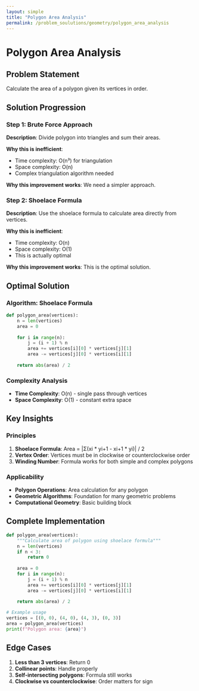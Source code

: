 ```yaml
---
layout: simple
title: "Polygon Area Analysis"
permalink: /problem_soulutions/geometry/polygon_area_analysis
---
```



# Polygon Area Analysis

## Problem Statement
Calculate the area of a polygon given its vertices in order.

## Solution Progression

### Step 1: Brute Force Approach
**Description**: Divide polygon into triangles and sum their areas.

**Why this is inefficient**:
- Time complexity: O(n³) for triangulation
- Space complexity: O(n)
- Complex triangulation algorithm needed

**Why this improvement works**: We need a simpler approach.

### Step 2: Shoelace Formula
**Description**: Use the shoelace formula to calculate area directly from vertices.

**Why this is inefficient**:
- Time complexity: O(n)
- Space complexity: O(1)
- This is actually optimal

**Why this improvement works**: This is the optimal solution.

## Optimal Solution

### Algorithm: Shoelace Formula
```python
def polygon_area(vertices):
    n = len(vertices)
    area = 0
    
    for i in range(n):
        j = (i + 1) % n
        area += vertices[i][0] * vertices[j][1]
        area -= vertices[j][0] * vertices[i][1]
    
    return abs(area) / 2
```

### Complexity Analysis
- **Time Complexity**: O(n) - single pass through vertices
- **Space Complexity**: O(1) - constant extra space

## Key Insights

### Principles
1. **Shoelace Formula**: Area = |Σ(xi * yi+1 - xi+1 * yi)| / 2
2. **Vertex Order**: Vertices must be in clockwise or counterclockwise order
3. **Winding Number**: Formula works for both simple and complex polygons

### Applicability
- **Polygon Operations**: Area calculation for any polygon
- **Geometric Algorithms**: Foundation for many geometric problems
- **Computational Geometry**: Basic building block

## Complete Implementation

```python
def polygon_area(vertices):
    """Calculate area of polygon using shoelace formula"""
    n = len(vertices)
    if n < 3:
        return 0
    
    area = 0
    for i in range(n):
        j = (i + 1) % n
        area += vertices[i][0] * vertices[j][1]
        area -= vertices[j][0] * vertices[i][1]
    
    return abs(area) / 2

# Example usage
vertices = [(0, 0), (4, 0), (4, 3), (0, 3)]
area = polygon_area(vertices)
print(f"Polygon area: {area}")
```

## Edge Cases
1. **Less than 3 vertices**: Return 0
2. **Collinear points**: Handle properly
3. **Self-intersecting polygons**: Formula still works
4. **Clockwise vs counterclockwise**: Order matters for sign 
